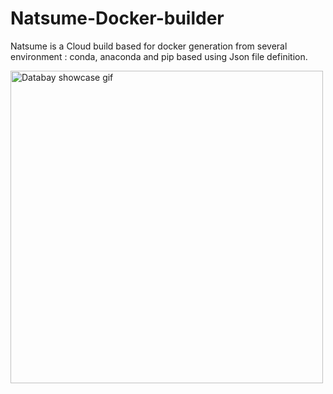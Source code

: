 # Natsume-Docker-builder
Natsume is a Cloud build based for docker generation from several environment : conda, anaconda and pip based using Json file definition.

<img src="https://github.com/mjaafar/Natsume-Docker-builder/edit/vpnHopper/out.gif" alt="Databay showcase gif" title="Docker builder from json and yml environment file showcase gif" width="500"/>
